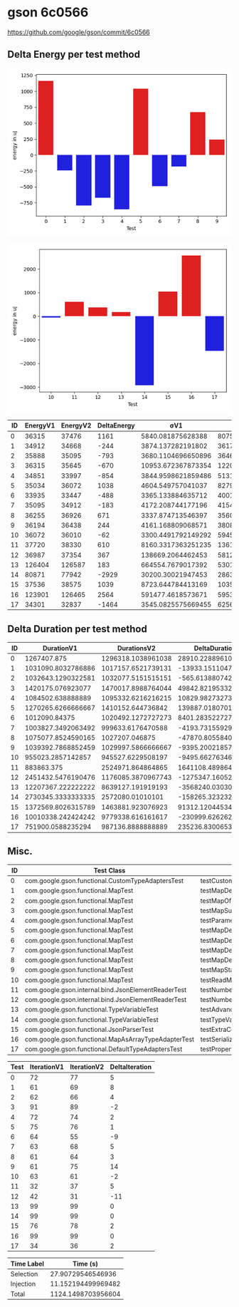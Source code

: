 # gson 6c0566


https://github.com/google/gson/commit/6c0566



## Delta Energy per test method

![](./gson_delta_energy_0_v.png)

![](./gson_delta_energy_1_v.png)


| ID | EnergyV1 | EnergyV2 | DeltaEnergy | σV1 | σV2 |
| --- | --- | --- | --- | --- | --- |
| 0 | 36315 | 37476 | 1161 | 5840.081875628388 | 8075.809427476743 |
| 1 | 34912 | 34668 | -244 | 3874.137282191802 | 3617.6051079514255 |
| 2 | 35888 | 35095 | -793 | 3680.1104696650896 | 3646.470417945712 |
| 3 | 36315 | 35645 | -670 | 10953.672367873354 | 12204.04980098848 |
| 4 | 34851 | 33997 | -854 | 3844.9598621859486 | 5131.736846339682 |
| 5 | 35034 | 36072 | 1038 | 4604.549757041037 | 8279.895429653936 |
| 6 | 33935 | 33447 | -488 | 3365.133884635712 | 4001.2043981822594 |
| 7 | 35095 | 34912 | -183 | 4172.208744177196 | 4154.328507650901 |
| 8 | 36255 | 36926 | 671 | 3337.874713546397 | 3560.073056515078 |
| 9 | 36194 | 36438 | 244 | 4161.168809068571 | 3808.667195612309 |
| 10 | 36072 | 36010 | -62 | 3300.4491792149292 | 5945.500361921998 |
| 11 | 37720 | 38330 | 610 | 8160.3317363251235 | 136196.96499944714 |
| 12 | 36987 | 37354 | 367 | 138669.2064462453 | 58123.89674556118 |
| 13 | 126404 | 126587 | 183 | 664554.7679017392 | 530107.6285366978 |
| 14 | 80871 | 77942 | -2929 | 30200.30021947453 | 28639.907532455574 |
| 15 | 37536 | 38575 | 1039 | 8723.644784413169 | 10358.941878289075 |
| 16 | 123901 | 126465 | 2564 | 591477.4618573671 | 595323.749055641 |
| 17 | 34301 | 32837 | -1464 | 3545.0825575669455 | 6256.7755589490125 |

## Delta Duration per test method


| ID | DurationV1 | DurationsV2 | DeltaDuration |
| --- | --- | --- | --- |
| 0 | 1267407.875 | 1296318.1038961038 | 28910.2288961038 |
| 1 | 1031090.8032786886 | 1017157.6521739131 | -13933.15110477549 |
| 2 | 1032643.1290322581 | 1032077.5151515151 | -565.6138807429234 |
| 3 | 1420175.076923077 | 1470017.8988764044 | 49842.821953327395 |
| 4 | 1084502.638888889 | 1095332.6216216215 | 10829.982732732547 |
| 5 | 1270265.6266666667 | 1410152.644736842 | 139887.0180701753 |
| 6 | 1012090.84375 | 1020492.1272727273 | 8401.283522727317 |
| 7 | 1003827.3492063492 | 999633.6176470588 | -4193.731559290434 |
| 8 | 1075077.8524590165 | 1027207.046875 | -47870.80558401649 |
| 9 | 1039392.7868852459 | 1029997.5866666667 | -9395.200218579266 |
| 10 | 955023.2857142857 | 945527.6229508197 | -9495.66276346601 |
| 11 | 883863.375 | 2524971.864864865 | 1641108.4898648649 |
| 12 | 2451432.5476190476 | 1176085.3870967743 | -1275347.1605222733 |
| 13 | 12207367.222222222 | 8639127.191919193 | -3568240.0303030293 |
| 14 | 2730345.3333333335 | 2572080.01010101 | -158265.3232323234 |
| 15 | 1372569.8026315789 | 1463881.923076923 | 91312.12044534413 |
| 16 | 10010338.242424242 | 9779338.616161617 | -230999.62626262568 |
| 17 | 751900.0588235294 | 987136.8888888889 | 235236.83006535948 |

## Misc.

| ID | Test Class | Test Method |
| --- | --- | --- |
| 0 | com.google.gson.functional.CustomTypeAdaptersTest | testCustomAdapterInvokedForMapElementDeserialization |
| 1 | com.google.gson.functional.MapTest | testMapDeserializationWithIntegerKeys |
| 2 | com.google.gson.functional.MapTest | testMapOfMapDeserialization |
| 3 | com.google.gson.functional.MapTest | testMapSubclassDeserialization |
| 4 | com.google.gson.functional.MapTest | testParameterizedMapSubclassDeserialization |
| 5 | com.google.gson.functional.MapTest | testMapDeserialization |
| 6 | com.google.gson.functional.MapTest | testMapDeserializationWithWildcardValues |
| 7 | com.google.gson.functional.MapTest | testMapDeserializationWithNullKey |
| 8 | com.google.gson.functional.MapTest | testMapDeserializationWithNullValue |
| 9 | com.google.gson.functional.MapTest | testMapStandardSubclassDeserialization |
| 10 | com.google.gson.functional.MapTest | testReadMapsWithEmptyStringKey |
| 11 | com.google.gson.internal.bind.JsonElementReaderTest | testNumbersFromStrings |
| 12 | com.google.gson.internal.bind.JsonElementReaderTest | testNumbers |
| 13 | com.google.gson.functional.TypeVariableTest | testAdvancedTypeVariables |
| 14 | com.google.gson.functional.TypeVariableTest | testTypeVariablesViaTypeParameter |
| 15 | com.google.gson.functional.JsonParserTest | testExtraCommasInMaps |
| 16 | com.google.gson.functional.MapAsArrayTypeAdapterTest | testSerializeComplexMapWithTypeAdapter |
| 17 | com.google.gson.functional.DefaultTypeAdaptersTest | testPropertiesDeserialization |




| Test | IterationV1 | IterationV2 | DeltaIteration |
| --- | --- | --- | --- |
| 0 | 72 | 77 | 5 |
| 1 | 61 | 69 | 8 |
| 2 | 62 | 66 | 4 |
| 3 | 91 | 89 | -2 |
| 4 | 72 | 74 | 2 |
| 5 | 75 | 76 | 1 |
| 6 | 64 | 55 | -9 |
| 7 | 63 | 68 | 5 |
| 8 | 61 | 64 | 3 |
| 9 | 61 | 75 | 14 |
| 10 | 63 | 61 | -2 |
| 11 | 32 | 37 | 5 |
| 12 | 42 | 31 | -11 |
| 13 | 99 | 99 | 0 |
| 14 | 99 | 99 | 0 |
| 15 | 76 | 78 | 2 |
| 16 | 99 | 99 | 0 |
| 17 | 34 | 36 | 2 |



| Time Label | Time (s) |
| --- | --- |
| Selection | 27.90729546546936 |
| Injection | 11.152194499969482 |
| Total | 1124.1498703956604 |


